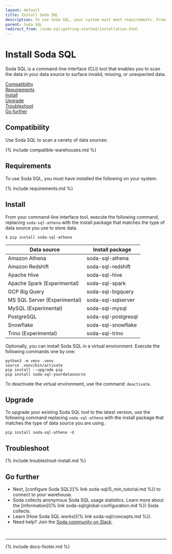 ```yaml
---
layout: default
title: Install Soda SQL
description: To use Soda SQL, your system must meet requirements. From your command-line interface, execute a pip install command to install Soda SQL.
parent: Soda SQL
redirect_from: /soda-sql/getting-started/installation.html
---
```


# Install Soda SQL

Soda SQL is a command-line interface (CLI) tool that enables you to scan the data in your data source to surface invalid, missing, or unexpected data.
<br />

[Compatibility](#compatibility)<br />
[Requirements](#requirements)<br />
[Install](#install)<br />
[Upgrade](#upgrade)<br />
[Troubleshoot](#troubleshoot)<br />
[Go further](#go-further)<br />

## Compatibility

Use Soda SQL to scan a variety of data sources:<br />

{% include compatible-warehouses.md %}


## Requirements

To use Soda SQL, you must have installed the following on your system.

{% include requirements.md %}


## Install

From your command-line interface tool, execute the following command, replacing `soda-sql-athena` with the install package that matches the type of data source you use to store data.

```
$ pip install soda-sql-athena
```

| Data source                  | Install package    |
| ---------------------------- | ------------------ |
| Amazon Athena                | soda-sql-athena    |
| Amazon Redshift              | soda-sql-redshift  |
| Apache Hive                  | soda-sql-hive      |
| Apache Spark (Experimental)  | soda-sql-spark     |
| GCP Big Query                | soda-sql-bigquery  |
| MS SQL Server (Experimental) | soda-sql-sqlserver |
| MySQL (Experimental)         | soda-sql-mysql     |
| PostgreSQL                   | soda-sql-postgresql|
| Snowflake                    | soda-sql-snowflake |
| Trino (Experimental)         | soda-sql-trino     |


Optionally, you can install Soda SQL in a virtual environment. Execute the following commands one by one:

```shell
python3 -m venv .venv
source .venv/bin/activate
pip install --upgrade pip
pip install soda-sql-yourdatasource
```

To deactivate the virtual environment, use the command: `deactivate`.

## Upgrade

To upgrade your existing Soda SQL tool to the latest version, use the following command replacing `soda-sql-athena` with the install package that matches the type of data source you are using.
```shell
pip install soda-sql-athena -U
```

## Troubleshoot

{% include troubleshoot-install.md %}

## Go further

* Next, [configure Soda SQL]({% link soda-sql/5_min_tutorial.md %}) to connect to your warehouse.
* Soda collects anonymous Soda SQL usage statistics. Learn more about the [information]({% link soda-sql/global-configuration.md %}) Soda collects.
* Learn [How Soda SQL works]({% link soda-sql/concepts.md %}).
* Need help? Join the <a href="http://community.soda.io/slack" target="_blank"> Soda community on Slack</a>.

<br />

---
{% include docs-footer.md %}